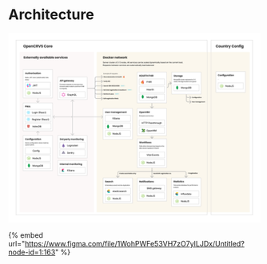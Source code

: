 # Architecture

![](<../.gitbook/assets/Application services and network diagram.png>)

{% embed url="https://www.figma.com/file/1WohPWFe53VH7zO7yILJDx/Untitled?node-id=1:163" %}
